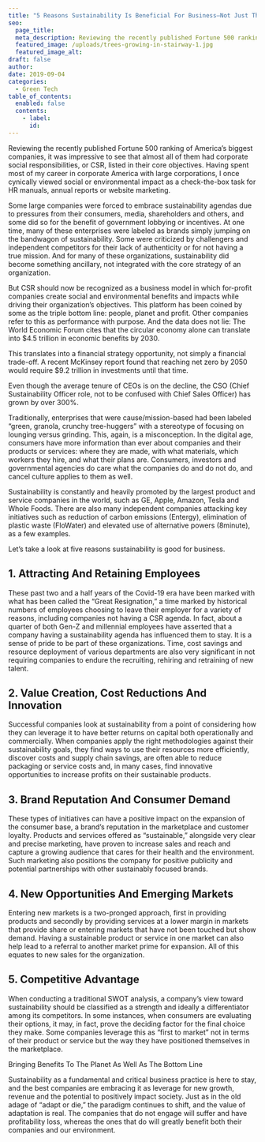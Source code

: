 ```yaml
---
title: "5 Reasons Sustainability Is Beneficial For Business—Not Just The Environment"
seo:
  page_title: 
  meta_description: Reviewing the recently published Fortune 500 ranking of America’s biggest companies, it was impressive to see that almost all of them had corporate social responsibilities, or CSR, listed in their core objectives.
  featured_image: /uploads/trees-growing-in-stairway-1.jpg
  featured_image_alt:
draft: false
author:
date: 2019-09-04
categories:
  - Green Tech
table_of_contents: 
  enabled: false
  contents:
    - label: 
      id: 
---
```


Reviewing the recently published Fortune 500 ranking of America’s biggest companies, it was impressive to see that almost all of them had corporate social responsibilities, or CSR, listed in their core objectives. Having spent most of my career in corporate America with large corporations, I once cynically viewed social or environmental impact as a check-the-box task for HR manuals, annual reports or website marketing.

Some large companies were forced to embrace sustainability agendas due to pressures from their consumers, media, shareholders and others, and some did so for the benefit of government lobbying or incentives. At one time, many of these enterprises were labeled as brands simply jumping on the bandwagon of sustainability. Some were criticized by challengers and independent competitors for their lack of authenticity or for not having a true mission. And for many of these organizations, sustainability did become something ancillary, not integrated with the core strategy of an organization.

But CSR should now be recognized as a business model in which for-profit companies create social and environmental benefits and impacts while driving their organization’s objectives. This platform has been coined by some as the triple bottom line: people, planet and profit. Other companies refer to this as performance with purpose. And the data does not lie: The World Economic Forum cites that the circular economy alone can translate into $4.5 trillion in economic benefits by 2030.

This translates into a financial strategy opportunity, not simply a financial trade-off. A recent McKinsey report found that reaching net zero by 2050 would require $9.2 trillion in investments until that time.

Even though the average tenure of CEOs is on the decline, the CSO (Chief Sustainability Officer role, not to be confused with Chief Sales Officer) has grown by over 300%.

Traditionally, enterprises that were cause/mission-based had been labeled “green, granola, crunchy tree-huggers” with a stereotype of focusing on lounging versus grinding. This, again, is a misconception. In the digital age, consumers have more information than ever about companies and their products or services: where they are made, with what materials, which workers they hire, and what their plans are. Consumers, investors and governmental agencies do care what the companies do and do not do, and cancel culture applies to them as well.

Sustainability is constantly and heavily promoted by the largest product and service companies in the world, such as GE, Apple, Amazon, Tesla and Whole Foods. There are also many independent companies attacking key initiatives such as reduction of carbon emissions (Entergy), elimination of plastic waste (FloWater) and elevated use of alternative powers (8minute), as a few examples.

Let’s take a look at five reasons sustainability is good for business.

## 1. Attracting And Retaining Employees

These past two and a half years of the Covid-19 era have been marked with what has been called the “Great Resignation,” a time marked by historical numbers of employees choosing to leave their employer for a variety of reasons, including companies not having a CSR agenda. In fact, about a quarter of both Gen-Z and millennial employees have asserted that a company having a sustainability agenda has influenced them to stay. It is a sense of pride to be part of these organizations. Time, cost savings and resource deployment of various departments are also very significant in not requiring companies to endure the recruiting, rehiring and retraining of new talent.

## 2. Value Creation, Cost Reductions And Innovation

Successful companies look at sustainability from a point of considering how they can leverage it to have better returns on capital both operationally and commercially. When companies apply the right methodologies against their sustainability goals, they find ways to use their resources more efficiently, discover costs and supply chain savings, are often able to reduce packaging or service costs and, in many cases, find innovative opportunities to increase profits on their sustainable products.

## 3. Brand Reputation And Consumer Demand

These types of initiatives can have a positive impact on the expansion of the consumer base, a brand’s reputation in the marketplace and customer loyalty. Products and services offered as “sustainable,” alongside very clear and precise marketing, have proven to increase sales and reach and capture a growing audience that cares for their health and the environment. Such marketing also positions the company for positive publicity and potential partnerships with other sustainably focused brands.

## 4. New Opportunities And Emerging Markets

Entering new markets is a two-pronged approach, first in providing products and secondly by providing services at a lower margin in markets that provide share or entering markets that have not been touched but show demand. Having a sustainable product or service in one market can also help lead to a referral to another market prime for expansion. All of this equates to new sales for the organization.

## 5. Competitive Advantage

When conducting a traditional SWOT analysis, a company’s view toward sustainability should be classified as a strength and ideally a differentiator among its competitors. In some instances, when consumers are evaluating their options, it may, in fact, prove the deciding factor for the final choice they make. Some companies leverage this as “first to market” not in terms of their product or service but the way they have positioned themselves in the marketplace.

Bringing Benefits To The Planet As Well As The Bottom Line

Sustainability as a fundamental and critical business practice is here to stay, and the best companies are embracing it as leverage for new growth, revenue and the potential to positively impact society. Just as in the old adage of “adapt or die,” the paradigm continues to shift, and the value of adaptation is real. The companies that do not engage will suffer and have profitability loss, whereas the ones that do will greatly benefit both their companies and our environment.